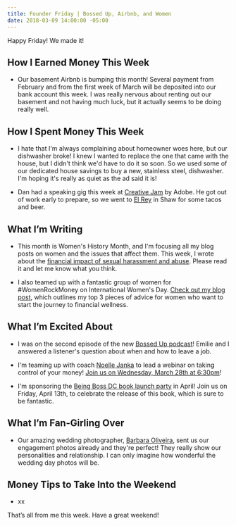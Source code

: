 ```yaml
---
title: Founder Friday | Bossed Up, Airbnb, and Women
date: 2018-03-09 14:00:00 -05:00
---
```


Happy Friday! We made it! 

## How I Earned Money This Week

* Our basement Airbnb is bumping this month! Several payment from February and from the first week of March will be deposited into our bank account this week. I was really nervous about renting out our basement and not having much luck, but it actually seems to be doing really well.

## **How I Spent Money This Week**

* I hate that I'm always complaining about homeowner woes here, but our dishwasher broke! I knew I wanted to replace the one that came with the house, but I didn't think we'd have to do it so soon. So we used some of our dedicated house savings to buy a new, stainless steel, dishwasher. I'm hoping it's really as quiet as the ad said it is!

* Dan had a speaking gig this week at [Creative Jam](https://nvite.com/CreativeJam/gwu2018) by Adobe. He got out of work early to prepare, so we went to [El Rey](https://elreydc.com/) in Shaw for some tacos and beer. 

## **What I’m Writing**

* This month is Women's History Month, and I'm focusing all my blog posts on women and the issues that affect them. This week, I wrote about the [financial impact of sexual harassment and abuse](https://www.maggiegermano.com/blog/the-financial-impact-of-sexual-harassment-abuse/). Please read it and let me know what you think.

* I also teamed up with a fantastic group of women for #WomenRockMoney on International Women's Day. [Check out my blog post](https://www.maggiegermano.com/blog/womenrockmoney/), which outlines my top 3 pieces of advice for women who want to start the journey to financial wellness. 

## **What I’m Excited About**

* I was on the second episode of the new [Bossed Up podcast](https://bossedup.org/episode02/)! Emilie and I answered a listener's question about when and how to leave a job. 

* I'm teaming up with coach [Noelle Janka](http://www.noellejanka.com/) to lead a webinar on taking control of your money! [Join us on Wednesday, March 28th at 6:30pm](https://www.maggiegermano.com/other-events/webinar-how-to-take-control-of-your-money/)! 

* I'm sponsoring the [Being Boss DC book launch party](https://www.eventbrite.com/e/being-boss-dc-book-launch-party-tickets-43800308903) in April! Join us on Friday, April 13th, to celebrate the release of this book, which is sure to be fantastic.

## **What I’m Fan-Girling Over**

* Our amazing wedding photographer, [Barbara Oliveira](http://www.barbaraophotography.com/), sent us our engagement photos already and they're perfect! They really show our personalities and relationship. I can only imagine how wonderful the wedding day photos will be.

## **Money Tips to Take Into the Weekend**

* xx

That’s all from me this week. Have a great weekend!